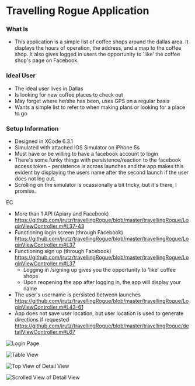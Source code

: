 # Travelling Rogue Application 
### What Is
- This application is a simple list of coffee shops around the dallas area. It displays the hours of operation, the address, and a map to the coffee shop. It also gives logged in users the opportunity to 'like' the coffee shop's page on Facebook.

### Ideal User
- The ideal user lives in Dallas 
- Is looking for new coffee places to check out
- May forget where he/she has been, uses GPS on a regular basis
- Wants a simple list to refer to when making plans or looking for a place to go


### Setup Information
- Designed in XCode 6.3.1 
- Simulated with attached iOS Simulator on iPhone 5s
- Must have or be willing to have a facebook account to login
- There's some funky things with persistence/reaction to the facebook access token - persistence is across launches and the app makes this evident by displaying the users name after the second launch if the user does not log out. 
- Scrolling on the simulator is ocassionally a bit tricky, but it's there, I promise.

EC

- More than 1 API (Apiary and Facebook) https://github.com/jrutz/travellingRogue/blob/master/travellingRogue/LoginViewController.m#L37-43
- Functioning login screen (through Facebook) https://github.com/jrutz/travellingRogue/blob/master/travellingRogue/LoginViewController.m#L37
- Functioning sign up (through Facebook) https://github.com/jrutz/travellingRogue/blob/master/travellingRogue/LoginViewController.m#L37
	- Logging in /signing up gives you the opportunity to 'like' coffee shops 
	- Upon reopening the app after logging in, the app will display your name
- The user's username is persisted between launches https://github.com/jrutz/travellingRogue/blob/master/travellingRogue/LoginViewController.m#L43-61
- App does not save user location, but user location is used to generate directions if requested  https://github.com/jrutz/travellingRogue/blob/master/travellingRogue/detailViewController.m#L67



![Login Page](http://i.imgur.com/cg1Rd3O.png)

![Table View](http://i.imgur.com/vyZjwbZ.png)

![Top View of Detail View](http://i.imgur.com/09vw7pu.png)

![Scrolled View of Detail View](http://i.imgur.com/OJh9UHz.png)

